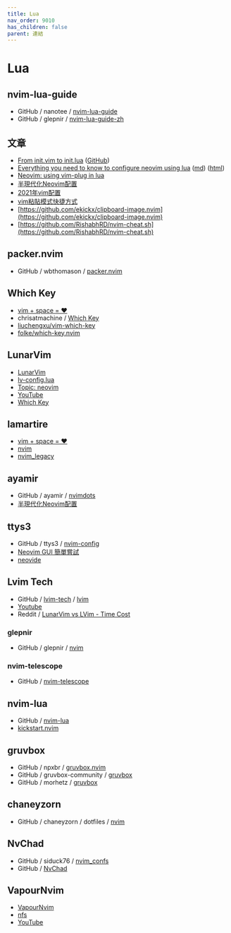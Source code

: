 ```yaml
---
title: Lua
nav_order: 9010
has_children: false
parent: 連結
---
```


# Lua

## nvim-lua-guide

* GitHub / nanotee / [nvim-lua-guide](https://github.com/nanotee/nvim-lua-guide)
* GitHub / glepnir / [nvim-lua-guide-zh](https://github.com/glepnir/nvim-lua-guide-zh)


## 文章

* [From init.vim to init.lua](https://teukka.tech/luanvim.html) ([GitHub](https://github.com/jamestthompson3/vimConfig))
* [Everything you need to know to configure neovim using lua](https://vonheikemen.github.io/devlog/tools/configuring-neovim-using-lua/) ([md](https://github.com/VonHeikemen/devlog/blob/master/content/tools/configuring-neovim-using-lua.md)) ([html](https://github.com/VonHeikemen/vonheikemen.github.io/tree/master/devlog/tools/configuring-neovim-using-lua))
* [Neovim: using vim-plug in lua](https://dev.to/vonheikemen/neovim-using-vim-plug-in-lua-3oom)
* [半現代化Neovim配置](https://zhuanlan.zhihu.com/p/382092667)
* [2021年vim配置](https://zhuanlan.zhihu.com/p/348257414)
* [vim粘貼模式快捷方式](http://xstarcd.github.io/wiki/vim/vim-copy-paste.html)
* [https://github.com/ekickx/clipboard-image.nvim](https://github.com/ekickx/clipboard-image.nvim)
* [https://github.com/RishabhRD/nvim-cheat.sh](https://github.com/RishabhRD/nvim-cheat.sh)


## packer.nvim

* GitHub / wbthomason / [packer.nvim](https://github.com/wbthomason/packer.nvim)

## Which Key

* [vim + space = ❤️](https://dev.to/lamartire/vim-space-48bp)
* chrisatmachine / [Which Key](https://www.chrisatmachine.com/Neovim/15-which-key/)
* [liuchengxu/vim-which-key](https://github.com/liuchengxu/vim-which-key)
* [folke/which-key.nvim](https://github.com/folke/which-key.nvim)


## LunarVim

* [LunarVim](https://github.com/ChristianChiarulli/LunarVim)
* [lv-config.lua](https://github.com/ChristianChiarulli/lvim/blob/master/lv-config.lua)
* [Topic: neovim](https://www.chrisatmachine.com/neovim)
* [YouTube](https://www.youtube.com/c/ChrisAtMachine/videos)
* [Which Key](https://www.chrisatmachine.com/Neovim/15-which-key/)


## lamartire

* [vim + space = ❤️](https://dev.to/lamartire/vim-space-48bp)
* [nvim](https://github.com/lamartire/dotfiles/tree/master/.config/nvim)
* [nvim_legacy](https://github.com/lamartire/dotfiles/tree/master/.config/nvim_legacy)


## ayamir

* GitHub / ayamir / [nvimdots](https://github.com/ayamir/nvimdots)
* [半現代化Neovim配置](https://zhuanlan.zhihu.com/p/382092667)

## ttys3

* GitHub / ttys3 / [nvim-config](https://github.com/ttys3/nvim-config)
* [Neovim GUI 簡單嘗試](https://ttys3.dev/post/neovim-gui/)
* [neovide](https://github.com/neovide/neovide)


## Lvim Tech

* GitHub / [lvim-tech](https://github.com/lvim-tech/) / [lvim](https://github.com/lvim-tech/lvim)
* [Youtube](https://www.youtube.com/channel/UCSV5_UXKLl1JDZbQaYWuFKQ/videos)
* Reddit / [LunarVim vs LVim - Time Cost](https://www.reddit.com/r/neovim/comments/n599w7/lunarvim_vs_lvim_time_cost/)

### glepnir

* GitHub / glepnir / [nvim](https://github.com/glepnir/nvim)

### nvim-telescope

* GitHub / [nvim-telescope](https://github.com/nvim-telescope)


## nvim-lua

* GitHub / [nvim-lua](https://github.com/nvim-lua)
* [kickstart.nvim](https://github.com/nvim-lua/kickstart.nvim)


## gruvbox

* GitHub / npxbr / [gruvbox.nvim](https://github.com/npxbr/gruvbox.nvim)
* GitHub / gruvbox-community / [gruvbox](https://github.com/gruvbox-community/gruvbox)
* GitHub / morhetz / [gruvbox](https://github.com/morhetz/gruvbox)


## chaneyzorn

* GitHub / chaneyzorn / dotfiles / [nvim](https://github.com/chaneyzorn/dotfiles/tree/master/nvim/.config/nvim)


## NvChad

* GitHub / siduck76 / [nvim_confs](https://github.com/siduck76/dotfiles/tree/master/nvim_confs)
* GitHub / [NvChad](https://github.com/NvChad/NvChad)


## VapourNvim

* [VapourNvim](https://github.com/VapourNvim/VapourNvim)
* [nfs](https://github.com/hackorum/nfs)
* [YouTube](https://www.youtube.com/channel/UCIfWXqdiEvM8nBFAA594Kjw/videos)
